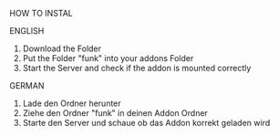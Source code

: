 HOW TO INSTAL

ENGLISH
1. Download the Folder
2. Put the Folder "funk" into your addons Folder
3. Start the Server and check if the addon is mounted correctly

GERMAN
1. Lade den Ordner herunter
2. Ziehe den Ordner "funk" in deinen Addon Ordner
3. Starte den Server und schaue ob das Addon korrekt geladen wird
